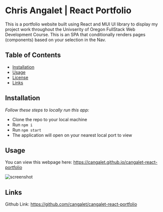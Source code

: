 # Chris Angalet | React Portfolio

This is a portfolio website built using React and MUI UI library to display my project work throughout the Univserity of Oregon FullStack Web Development Course. This is an SPA that conditionally renders pages (components) based on your selection in the Nav.

## Table of Contents

- [Installation](#installation)
- [Usage](#usage)
- [License](#license)
- [Links](#links)

## Installation

_Follow these steps to locally run this app:_

- Clone the repo to your local machine
- Run ```npm i```
- Run ```npm start```
- The application will open on your nearest local port to view

## Usage

You can view this webpage here: https://cangalet.github.io/cangalet-react-portfolio

![screenshot](assets/images/screenshot.png)

## Links

Github Link: https://github.com/cangalet/cangalet-react-portfolio